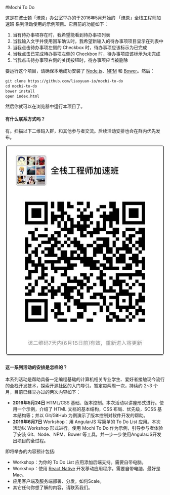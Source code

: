 #Mochi To Do

这是在波士顿「燎原」办公室举办的于2016年5月开始的 「燎原」全栈工程师加速班 系列活动使用的示例项目。它目前的功能如下：

1. 当有待办事项存在时，我希望能看到待办事项列表
2. 当我输入文字并使用回车确认时，我希望新输入的待办事项项目显示在列表中
3. 当我点击待办事项左侧的 Checkbox 时，待办事项应该标示为已完成
4. 当我点击已完成待办事项左侧的 Checkbox 时，待办事项应该标示为未完成
5. 当我点击待办事项右侧的关闭按钮时，待办事项应当被删除

要运行这个项目，请确保本地成功安装了 [Node.js](https://nodejs.org/en/download/)、[NPM](https://docs.npmjs.com/getting-started/installing-node) 和 [Bower](https://www.npmjs.com/package/bower#install)。然后：

    git clone https://github.com/liaoyuan-io/mochi-to-do
    cd mochi-to-do
    bower install
    open index.html

然后你就可以在浏览器中运行本项目了。


#### 有什么联系方式吗？

有。扫描以下二维码入群，和其他参与者交流。后续活动安排也会在群内优先发布。

![二维码](qr.png?raw=true)


#### 这一系列活动的安排是怎样的？

本系列活动是帮助具备一定编程基础的计算机相关专业学生、爱好者接触现今流行的全栈开发技术，探索开源社区的入门导引。暂定每两周一次，持续约 2~3 个月，目前已经举办过的两次内容如下：

- **2016年5月24日** HTML/CSS 基础、版本控制。本次活动以讲座形式进行。使用一个示例，介绍了 HTML 文档的基本结构，CSS 布局、优先级，SCSS 基本结构等；并以 Git/GitHub 为例演示了版本控制对软件开发的帮助。
- **2016年6月7日** Workshop：用 AngularJS 写简单的 To Do List 应用。本次活动以 Workshop 形式进行。使用 Mochi To Do 作为示例，引导参与者体验了安装 Git、Node、NPM、Bower 等工具，并一步一步使用AngularJS开发出项目的全过程。

即将举办的内容预计包括:

- Workshop：为你的 To Do List 应用添加后端支持。需要自带电脑。
- Workshop：使用 [React Native](https://facebook.github.io/react-native/) 开发移动应用程序。需要自带电脑，最好是 Mac。
- 应用客户端及服务端部署、分发。如何Scale。
- 其它任何你想了解的内容，请联系我们。